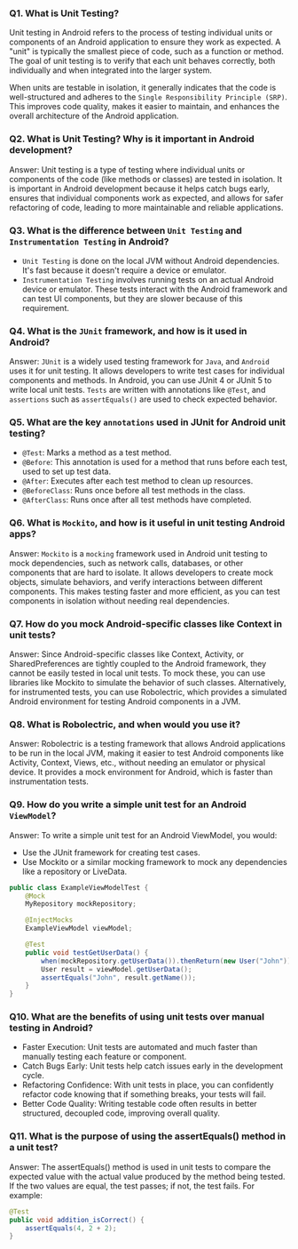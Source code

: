 ### Q1. What is Unit Testing?
Unit testing in Android refers to the process of testing individual units or components of an Android application to ensure they work as expected. A "unit" is typically the smallest piece of code, such as a function or method. The goal of unit testing is to verify that each unit behaves correctly, both individually and when integrated into the larger system.

When units are testable in isolation, it generally indicates that the code is well-structured and adheres to the `Single Responsibility Principle (SRP)`. This improves code quality, makes it easier to maintain, and enhances the overall architecture of the Android application.

### Q2. What is Unit Testing? Why is it important in Android development?

Answer: Unit testing is a type of testing where individual units or components of the code (like methods or classes) are tested in isolation. It is important in Android development because it helps catch bugs early, ensures that individual components work as expected, and allows for safer refactoring of code, leading to more maintainable and reliable applications.

### Q3. What is the difference between `Unit Testing` and `Instrumentation Testing` in Android?
* `Unit Testing` is done on the local JVM without Android dependencies. It's fast because it doesn't require a device or emulator.
* `Instrumentation Testing` involves running tests on an actual Android device or emulator. These tests interact with the Android framework and can test UI components, but they are slower because of this requirement.

### Q4. What is the `JUnit` framework, and how is it used in Android?

Answer: `JUnit` is a widely used testing framework for `Java`, and `Android` uses it for unit testing. It allows developers to write test cases for individual components and methods. In Android, you can use JUnit 4 or JUnit 5 to write local unit tests. `Tests` are written with annotations like `@Test`, and `assertions` such as `assertEquals()` are used to check expected behavior.

### Q5. What are the key `annotations` used in JUnit for Android unit testing?

* `@Test`: Marks a method as a test method.
* `@Before`: This annotation is used for a method that runs before each test, used to set up test data.
* `@After`: Executes after each test method to clean up resources.
* `@BeforeClass`: Runs once before all test methods in the class.
* `@AfterClass`: Runs once after all test methods have completed.

### Q6. What is `Mockito`, and how is it useful in unit testing Android apps?

Answer: `Mockito` is a `mocking` framework used in Android unit testing to mock dependencies, such as network calls, databases, or other components that are hard to isolate. It allows developers to create mock objects, simulate behaviors, and verify interactions between different components. This makes testing faster and more efficient, as you can test components in isolation without needing real dependencies.

### Q7. How do you mock Android-specific classes like Context in unit tests?
Answer: Since Android-specific classes like Context, Activity, or SharedPreferences are tightly coupled to the Android framework, they cannot be easily tested in local unit tests. To mock these, you can use libraries like Mockito to simulate the behavior of such classes. Alternatively, for instrumented tests, you can use Robolectric, which provides a simulated Android environment for testing Android components in a JVM.

### Q8. What is Robolectric, and when would you use it?

Answer: Robolectric is a testing framework that allows Android applications to be run in the local JVM, making it easier to test Android components like Activity, Context, Views, etc., without needing an emulator or physical device. It provides a mock environment for Android, which is faster than instrumentation tests.

### Q9. How do you write a simple unit test for an Android `ViewModel`?
Answer: To write a simple unit test for an Android ViewModel, you would:
* Use the JUnit framework for creating test cases.
* Use Mockito or a similar mocking framework to mock any dependencies like a repository or LiveData.

```java
public class ExampleViewModelTest {
    @Mock
    MyRepository mockRepository;

    @InjectMocks
    ExampleViewModel viewModel;

    @Test
    public void testGetUserData() {
        when(mockRepository.getUserData()).thenReturn(new User("John"));
        User result = viewModel.getUserData();
        assertEquals("John", result.getName());
    }
}
```

### Q10. What are the benefits of using unit tests over manual testing in Android?

* Faster Execution: Unit tests are automated and much faster than manually testing each feature or component.
* Catch Bugs Early: Unit tests help catch issues early in the development cycle.
* Refactoring Confidence: With unit tests in place, you can confidently refactor code knowing that if something breaks, your tests will fail.
* Better Code Quality: Writing testable code often results in better structured, decoupled code, improving overall quality.

### Q11. What is the purpose of using the assertEquals() method in a unit test?

Answer: The assertEquals() method is used in unit tests to compare the expected value with the actual value produced by the method being tested. If the two values are equal, the test passes; if not, the test fails. For example:
```Java
@Test
public void addition_isCorrect() {
    assertEquals(4, 2 + 2);
}
```